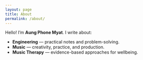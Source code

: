```yaml
---
layout: page
title: About
permalink: /about/
---
```


Hello! I’m **Aung Phone Myat**. I write about:

- **Engineering** — practical notes and problem-solving.
- **Music** — creativity, practice, and production.
- **Music Therapy** — evidence-based approaches for wellbeing.

